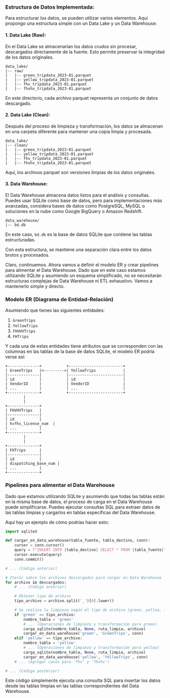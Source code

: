 ### Estructura de Datos Implementada:

Para estructurar los datos, se pueden utilizar varios elementos. Aquí propongo una estructura simple con un Data Lake y un Data Warehouse:

#### 1. Data Lake (Raw):

En el Data Lake se almacenarían los datos crudos sin procesar, descargados directamente de la fuente. Esto permite preservar la integridad de los datos originales.

```
data_lake/
|-- raw/
|   |-- green_tripdata_2023-01.parquet
|   |-- yellow_tripdata_2023-01.parquet
|   |-- fhv_tripdata_2023-01.parquet
|   |-- fhvhv_tripdata_2023-01.parquet
```

En este directorio, cada archivo parquet representa un conjunto de datos descargado.

#### 2. Data Lake (Clean):

Después del proceso de limpieza y transformación, los datos se almacenan en una carpeta diferente para mantener una copia limpia y procesada.

```
data_lake/
|-- clean/
|   |-- green_tripdata_2023-01.parquet
|   |-- yellow_tripdata_2023-01.parquet
|   |-- fhv_tripdata_2023-01.parquet
|   |-- fhvhv_tripdata_2023-01.parquet
```

Aquí, los archivos parquet son versiones limpias de los datos originales.

#### 3. Data Warehouse:

El Data Warehouse almacena datos listos para el análisis y consultas. Puedes usar SQLite como base de datos, pero para implementaciones más avanzadas, considera bases de datos como PostgreSQL, MySQL o soluciones en la nube como Google BigQuery o Amazon Redshift.

```
data_warehouse/
|-- bd.db
```

En este caso, `bd.db` es la base de datos SQLite que contiene las tablas estructuradas.

Con esta estructura, se mantiene una separación clara entre los datos brutos y procesados. 


Claro, continuemos. Ahora vamos a definir el modelo ER y crear pipelines para alimentar el Data Warehouse. Dado que en este caso estamos utilizando SQLite y asumiendo un esquema simplificado, no se necesitarán estructuras complejas de Data Warehouse ni ETL exhaustivo. Vamos a mantenerlo simple y directo.

### Modelo ER (Diagrama de Entidad-Relación)

Asumiendo que tienes las siguientes entidades:

1. `GreenTrips`
2. `YellowTrips`
3. `FHVHVTrips`
4. `FHTrips`

Y cada una de estas entidades tiene atributos que se corresponden con las columnas en las tablas de la base de datos SQLite, el modelo ER podría verse así:

```
+--------------+           +------------------------+
| GreenTrips   |<--------->| YellowTrips            |
|--------------|           |------------------------|
| id           |           | id                     |
| VendorID     |           | VendorID               |
| ...          |           | ...                    |
+--------------+           +------------------------+
        |
        |
+--------------+
| FHVHVTrips   |
|--------------|
| id           |
| hvfhs_license_num  |
| ...          |
+--------------+
        |
        |
+--------------+
| FHTrips      |
|--------------|
| id           |
| dispatching_base_num |
| ...          |
+--------------+
```

### Pipelines para alimentar el Data Warehouse

Dado que estamos utilizando SQLite y asumiendo que todas las tablas están en la misma base de datos, el proceso de carga en el Data Warehouse puede simplificarse. Puedes ejecutar consultas SQL para extraer datos de las tablas limpias y cargarlos en tablas específicas del Data Warehouse.

Aquí hay un ejemplo de cómo podrías hacer esto:

```python
import sqlite3

def cargar_en_data_warehouse(tabla_fuente, tabla_destino, conn):
    cursor = conn.cursor()
    query = f"INSERT INTO {tabla_destino} SELECT * FROM {tabla_fuente}"
    cursor.execute(query)
    conn.commit()

# ... (Código anterior)

# Iterar sobre los archivos descargados para cargar en Data Warehouse
for archivo in descargados:
    # ... (Código anterior)

    # Obtener tipo de archivo
    tipo_archivo = archivo.split('_')[0].lower()

    # Se realiza la limpieza según el tipo de archivo (green, yellow, fhv, fhvhv)
    if 'green' == tipo_archivo:
        nombre_tabla = 'green'
        # ... (Operaciones de limpieza y transformación para green)
        carga_sqlite(nombre_tabla, None, ruta_limpia, archivo)
        cargar_en_data_warehouse('green', 'GreenTrips', conn)
    elif 'yellow' == tipo_archivo:
        nombre_tabla = 'yellow'
        # ... (Operaciones de limpieza y transformación para yellow)
        carga_sqlite(nombre_tabla, None, ruta_limpia, archivo)
        cargar_en_data_warehouse('yellow', 'YellowTrips', conn)
    # ... (Agregar casos para 'fhv' y 'fhvhv')

# ... (Código posterior)
```

Este código simplemente ejecuta una consulta SQL para insertar los datos desde las tablas limpias en las tablas correspondientes del Data Warehouse.



